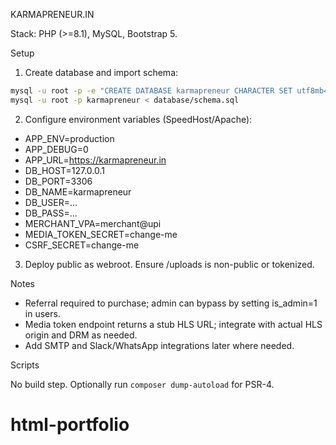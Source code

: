 KARMAPRENEUR.IN

Stack: PHP (>=8.1), MySQL, Bootstrap 5.

Setup

1) Create database and import schema:

```bash
mysql -u root -p -e "CREATE DATABASE karmapreneur CHARACTER SET utf8mb4 COLLATE utf8mb4_unicode_ci;"
mysql -u root -p karmapreneur < database/schema.sql
```

2) Configure environment variables (SpeedHost/Apache):

- APP_ENV=production
- APP_DEBUG=0
- APP_URL=https://karmapreneur.in
- DB_HOST=127.0.0.1
- DB_PORT=3306
- DB_NAME=karmapreneur
- DB_USER=...
- DB_PASS=...
- MERCHANT_VPA=merchant@upi
- MEDIA_TOKEN_SECRET=change-me
- CSRF_SECRET=change-me

3) Deploy public as webroot. Ensure /uploads is non-public or tokenized.

Notes

- Referral required to purchase; admin can bypass by setting is_admin=1 in users.
- Media token endpoint returns a stub HLS URL; integrate with actual HLS origin and DRM as needed.
- Add SMTP and Slack/WhatsApp integrations later where needed.

Scripts

No build step. Optionally run `composer dump-autoload` for PSR-4.
# html-portfolio